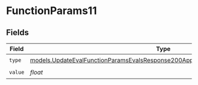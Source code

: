 # FunctionParams11


## Fields

| Field                                                                                                                                                                        | Type                                                                                                                                                                         | Required                                                                                                                                                                     | Description                                                                                                                                                                  |
| ---------------------------------------------------------------------------------------------------------------------------------------------------------------------------- | ---------------------------------------------------------------------------------------------------------------------------------------------------------------------------- | ---------------------------------------------------------------------------------------------------------------------------------------------------------------------------- | ---------------------------------------------------------------------------------------------------------------------------------------------------------------------------- |
| `type`                                                                                                                                                                       | [models.UpdateEvalFunctionParamsEvalsResponse200ApplicationJSONResponseBody511Type](../models/updateevalfunctionparamsevalsresponse200applicationjsonresponsebody511type.md) | :heavy_check_mark:                                                                                                                                                           | N/A                                                                                                                                                                          |
| `value`                                                                                                                                                                      | *float*                                                                                                                                                                      | :heavy_check_mark:                                                                                                                                                           | N/A                                                                                                                                                                          |